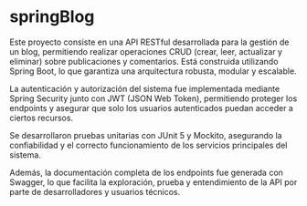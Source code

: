# springBlog

Este proyecto consiste en una API RESTful desarrollada para la gestión de un blog, permitiendo realizar operaciones CRUD (crear, leer, actualizar y eliminar) sobre publicaciones y comentarios. Está construida utilizando Spring Boot, lo que garantiza una arquitectura robusta, modular y escalable.

La autenticación y autorización del sistema fue implementada mediante Spring Security junto con JWT (JSON Web Token), permitiendo proteger los endpoints y asegurar que solo los usuarios autenticados puedan acceder a ciertos recursos.

Se desarrollaron pruebas unitarias con JUnit 5 y Mockito, asegurando la confiabilidad y el correcto funcionamiento de los servicios principales del sistema.

Además, la documentación completa de los endpoints fue generada con Swagger, lo que facilita la exploración, prueba y entendimiento de la API por parte de desarrolladores y usuarios técnicos.
